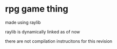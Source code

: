 # rpg game thing

made using raylib  
  
raylib is dynamically linked as of now
  
there are not compilation instrucitons for this revision



